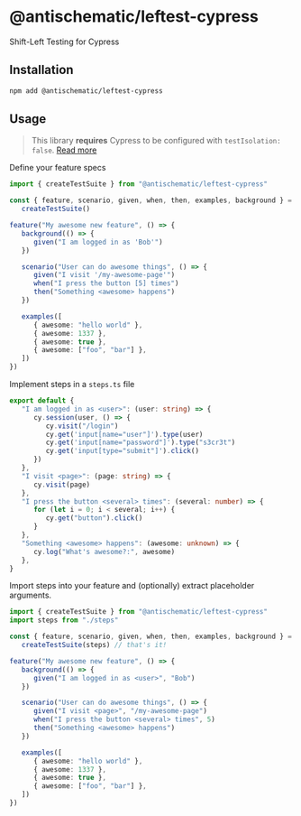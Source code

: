 # @antischematic/leftest-cypress

Shift-Left Testing for Cypress

## Installation

```bash
npm add @antischematic/leftest-cypress
```

## Usage

> This library **requires** Cypress to be configured with `testIsolation: false`. [Read more](https://docs.cypress.io/guides/core-concepts/test-isolation)

Define your feature specs

```ts
import { createTestSuite } from "@antischematic/leftest-cypress"

const { feature, scenario, given, when, then, examples, background } =
   createTestSuite()

feature("My awesome new feature", () => {
   background(() => {
      given("I am logged in as 'Bob'")
   })

   scenario("User can do awesome things", () => {
      given("I visit '/my-awesome-page'")
      when("I press the button [5] times")
      then("Something <awesome> happens")
   })

   examples([
      { awesome: "hello world" },
      { awesome: 1337 },
      { awesome: true },
      { awesome: ["foo", "bar"] },
   ])
})
```

Implement steps in a `steps.ts` file

```ts
export default {
   "I am logged in as <user>": (user: string) => {
      cy.session(user, () => {
         cy.visit("/login")
         cy.get('input[name="user"]').type(user)
         cy.get('input[name="password"]').type("s3cr3t")
         cy.get('input[type="submit"]').click()
      })
   },
   "I visit <page>": (page: string) => {
      cy.visit(page)
   },
   "I press the button <several> times": (several: number) => {
      for (let i = 0; i < several; i++) {
         cy.get("button").click()
      }
   },
   "Something <awesome> happens": (awesome: unknown) => {
      cy.log("What's awesome?:", awesome)
   },
}
```

Import steps into your feature and (optionally) extract placeholder arguments.

```ts
import { createTestSuite } from "@antischematic/leftest-cypress"
import steps from "./steps"

const { feature, scenario, given, when, then, examples, background } =
   createTestSuite(steps) // that's it!

feature("My awesome new feature", () => {
   background(() => {
      given("I am logged in as <user>", "Bob")
   })

   scenario("User can do awesome things", () => {
      given("I visit <page>", "/my-awesome-page")
      when("I press the button <several> times", 5)
      then("Something <awesome> happens")
   })

   examples([
      { awesome: "hello world" },
      { awesome: 1337 },
      { awesome: true },
      { awesome: ["foo", "bar"] },
   ])
})
```
